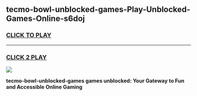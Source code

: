 
## tecmo-bowl-unblocked-games-Play-Unblocked-Games-Online-s6doj
<h3>
<a href="https://premium76.site?title=tecmo-bowl-unblocked-games&ref=24A">CLICK TO PLAY</a></h3>
<hr>

<h3>
<a href="https://premium76.site?title=tecmo-bowl-unblocked-games&ref=24A">CLICK 2 PLAY</a>
  
</h3>

<a href="https://premium76.site?title=tecmo-bowl-unblocked-games&ref=24A"><img src="https://clearcache.store/games.png"></a>


**tecmo-bowl-unblocked-games games unblocked: Your Gateway to Fun and Accessible Online Gaming**
